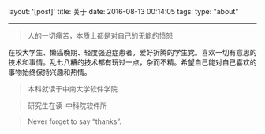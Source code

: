 layout: '[post]'
title: 关于
date: 2016-08-13 00:14:05
tags:
type: "about"

---
<!-- HTML方式: 直接在 Markdown 文件中编写 HTML 来调用 -->
<!-- 其中 class="blockquote-center" 是必须的 -->

 <blockquote class="blockquote-center">
人的一切痛苦，本质上都是对自己的无能的愤怒
</blockquote>
在校大学生、懒癌晚期、轻度强迫症患者，爱好折腾的学生党。喜欢一切有意思的技术和事情。乱七八糟的技术都有玩过一点，杂而不精。希望自己能对自己喜欢的事物始终保持兴趣和热情。

> 本科就读于中南大学软件学院

> 研究生在读-中科院软件所


 <blockquote class="blockquote-center">
Never forget to say “thanks”.
</blockquote>

<ul class="ds-recent-visitors"></ul>
<!--多说js加载开始，一个页面只需要加载一次 -->
<script type="text/javascript">
var duoshuoQuery = {short_name:"steven7"};
(function() {
    var ds = document.createElement('script');
    ds.type = 'text/javascript';ds.async = true;
    ds.src = 'http://static.duoshuo.com/embed.js';
    ds.charset = 'UTF-8';
    (document.getElementsByTagName('head')[0] || document.getElementsByTagName('body')[0]).appendChild(ds);
})();
</script>